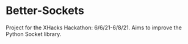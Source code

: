 # Better-Sockets
 Project for the XHacks Hackathon: 6/6/21-6/8/21. Aims to improve the Python Socket library.
